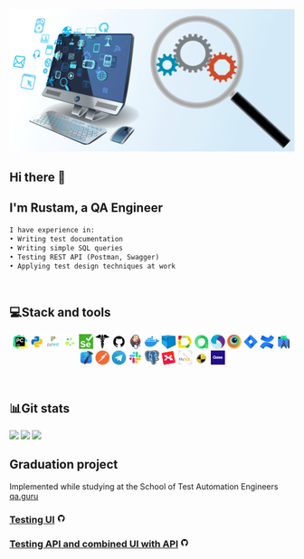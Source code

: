 ![grab-landing-page](https://github.com/rustamd74/rustamd74/blob/main/c69fa6e9d0af971ba052817ae70c4261.gif)


## Hi there 👋

## I'm Rustam, a QA Engineer

```
I have experience in:
• Writing test documentation
• Writing simple SQL queries
• Testing REST API (Postman, Swagger)
• Applying test design techniques at work
```

<!--
**rustamd74/rustamd74** is a ✨ _special_ ✨ repository because its `README.md` (this file) appears on your GitHub profile.

Here are some ideas to get you started:

- 🔭 I’m currently working on ...
- 🌱 I’m currently learning ...
- 👯 I’m looking to collaborate on ...
- 🤔 I’m looking for help with ...
- 💬 Ask me about ...
- 📫 How to reach me: ...
- 😄 Pronouns: ...
- ⚡ Fun fact: ...
-->

<!--Stack and tools-->

&#8287;&#8287;&#8287;&#8287;&#8287;

## :computer:Stack and tools

<p  align="center">
  <code><img width="5%" title="Pycharm" src="images/logo_stacks/pycharm.png"></code>
  <code><img width="5%" title="Python" src="images/logo_stacks/python.png"></code>
  <code><img width="5%" title="Pytest" src="images/logo_stacks/pytest.png"></code>
  <code><img width="5%" title="Selene" src="images/logo_stacks/selene.png"></code>
  <code><img width="5%" title="Selenium" src="images/logo_stacks/selenium.png"></code>
  <code><img width="5%" title="Requests" src="images/logo_stacks/requests.png"></code>
  <code><img width="5%" title="GitHub" src="images/logo_stacks/github.png"></code>
  <code><img width="5%" title="Jenkins" src="images/logo_stacks/jenkins.png"></code>
  <code><img width="5%" title="Docker" src="images/logo_stacks/docker.png"></code>
  <code><img width="5%" title="Selenoid" src="images/logo_stacks/selenoid.png"></code>
  <code><img width="5%" title="Allure Report" src="images/logo_stacks/allure_report.png"></code>
  <code><img width="5%" title="Allure TestOps" src="images/logo_stacks/allure_testops.png"></code>
  <code><img width="5%" title="Appium" src="images/logo_stacks/appium.png"></code>
  <code><img width="5%" title="Browserstack" src="images/logo_stacks/browserstack.png"></code>
  <code><img width="5%" title="Jira" src="images/logo_stacks/jira.png"></code>
  <code><img width="5%" title="Confluence" src="images/logo_stacks/confluence.png"></code>
  <code><img width="5%" title="Android Studio" src="images/logo_stacks/android_studio.png"></code>
  <code><img width="5%" title="Xcode" src="images/logo_stacks/xcode.png"></code>
  <code><img width="5%" title="Postman" src="images/logo_stacks/postman.png"></code>
  <code><img width="5%" title="Telegram" src="images/logo_stacks/tg.png"></code>
  <code><img width="5%" title="Slack" src="images/logo_stacks/slack.png"></code>
  <code><img width="5%" title="PgAdmin" src="images/logo_stacks/pgadmin.png"></code>
  <code><img width="5%" title="Xmind" src="images/logo_stacks/xmind.png"></code>
  <code><img width="5%" title="MySQL" src="images/logo_stacks/mysql.png"></code>
  <code><img width="5%" title="TestLink" src="images/logo_stacks/testlink.png"></code>
  <code><img width="5%" title="Qase" src="images/logo_stacks/qase.png"></code>
</p>
<!--Git Stats-->

&#8287;&#8287;&#8287;&#8287;&#8287;

## :bar_chart:Git stats

![](http://github-profile-summary-cards.vercel.app/api/cards/stats?username=rustamd74&theme=tokyonight)
![](http://github-profile-summary-cards.vercel.app/api/cards/repos-per-language?username=rustamd74&theme=tokyonight)
![](https://github-profile-summary-cards.vercel.app/api/cards/profile-details?username=rustamd74&theme=tokyonight)

## Graduation project

Implemented while studying at the School of Test Automation Engineers <a target="_blank" href="https://qa.guru">
qa.guru</a>

### [Testing UI](https://github.com/rustamd74/qa_guru_diplom_api#readme) <img width="3%" title="GitHub" src="images/logo_stacks/github.png">

### [Testing API and combined UI with API](https://github.com/rustamd74/qa_guru_diplom_api#readme) <img width="3%" title="GitHub" src="images/logo_stacks/github.png">
